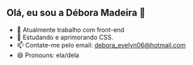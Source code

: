 ## Olá, eu sou a Débora Madeira 👋

- 🔭 Atualmente trabalho com front-end
- 🌱 Estudando e aprimorando CSS.
- 📫 Contate-me pelo email: debora_evelyn06@hotmail.com
- 😄 Pronouns: ela/dela

